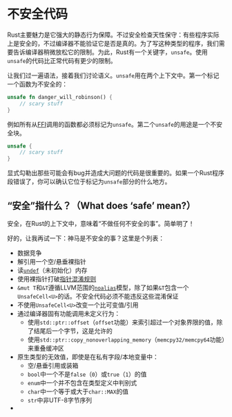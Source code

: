 # 不安全代码
Rust主要魅力是它强大的静态行为保障。不过安全检查天性保守：有些程序实际上是安全的，不过编译器不能验证它是否是真的。为了写这种类型的程序，我们需要告诉编译器稍微放松它的限制。为此，Rust有一个关键字，`unsafe`。使用`unsafe`的代码比正常代码有更少的限制。

让我们过一遍语法，接着我们讨论语义。`unsafe`用在两个上下文中。第一个标记一个函数为不安全的：

```rust
unsafe fn danger_will_robinson() {
    // scary stuff 
}
```

例如所有从[FFI](http://doc.rust-lang.org/nightly/book/ffi.html)调用的函数都必须标记为`unsafe`。第二个`unsafe`的用途是一个不安全块。

```rust
unsafe {
    // scary stuff
}
```

显式勾勒出那些可能会有bug并造成大问题的代码是很重要的。如果一个Rust程序段错误了，你可以确认它位于标记为`unsafe`部分的什么地方。

## “安全”指什么？（What does ‘safe’ mean?）
安全，在Rust的上下文中，意味着“不做任何不安全的事”。简单明了！

好的，让我再试一下：神马是不安全的事？这里是个列表：

* 数据竞争
* 解引用一个空/悬垂裸指针
* 读[`undef`](http://llvm.org/docs/LangRef.html#undefined-values)（未初始化）内存
* 使用裸指针打破[指针混淆规则](http://llvm.org/docs/LangRef.html#pointer-aliasing-rules)
* `&mut T`和`&T`遵循LLVM范围的[`noalias`](http://llvm.org/docs/LangRef.html#noalias)模型，除了如果`&T`包含一个`UnsafeCell<U>`的话。不安全代码必须不能违反这些混淆保证
* 不使用`UnsafeCell<U>`改变一个比可变值/引用
* 通过编译器固有功能调用未定义行为：
  * 使用`std::ptr::offset`（`offset`功能）来索引超过一个对象界限的值，除了结尾后一个字节，这是允许的
  * 使用`std::ptr::copy_nonoverlapping_memory`（`memcpy32/memcpy64`功能）来重叠缓冲区
* 原生类型的无效值，即使是在私有字段/本地变量中：
  * 空/悬垂引用或装箱
  * `bool`中一个不是`false`（`0`）或`true`（`1`）的值
  * `enum`中一个并不包含在类型定义中判别式
  * `char`中一个等于或大于`char::MAX`的值
  * `str`中非UTF-8字节序列
* 
